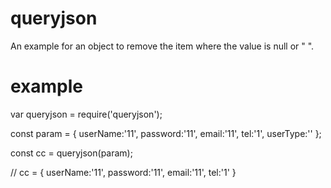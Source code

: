 
# queryjson
An example for an object to remove the item where the value is null or " ".
# example
var queryjson = require('queryjson');

const param = {
    userName:'11',
    password:'11',
    email:'11',
    tel:'1',
    userType:''
};

const cc = queryjson(param);

// cc = {
    userName:'11',
    password:'11',
    email:'11',
    tel:'1'
 }
